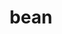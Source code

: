 ---
category: 4-letters
denotation: null
name: bean
reference_link: https://www.etymonline.com/word/bean
root_language: null
root_name: null
title: bean
type: free
word_sums:
- respelling: bean
  sum: 'Bean + '
---